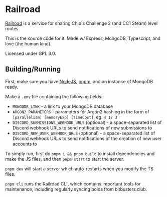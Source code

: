 # Railroad

[Railroad](https://glander.club/notcc) is a service for sharing Chip's Challenge 2 (and CC1 Steam) level routes.

This is the source code for it. Made w/ Express, MongoDB, Typescript, and love (the human kind).

Licensed under GPL 3.0.

## Building/Running

First, make sure you have [NodeJS](https://nodejs.org/), [pnpm](https://pnpm.io/), and an instance of MongoDB ready.

Make a `.env` file containing the following fields:

- `MONGODB_LINK` - a link to your MongoDB database
- `ARGON2_PARAMETERS` - parameters for Argon2 hashing in the form of `[parallelism] [memoryExp] [timeCost]`, eg. `4 17 3`
- `DISCORD_SUBMISSIONS_WEBHOOK_URLS` (optional) - a space-separated list of Discord webhook URLs to send notifications of new submissions to
- `DISCORD_NEW_USER_WEBHOOK_URLS` (optional) - a space-separated list of Discord webhook URLs to send notifications of the creation of new user accounts to

To simply run, first do `pnpm i && pnpm build` to install dependencies and make the JS files, and then `pnpm start` to start the server.

`pnpm dev` will start a server which auto-restarts when you modify the TS files.

`pnpm cli` runs the Railroad CLI, which contains important tools for maintenance, including regularly syncing bolds from bitbusters.club.
